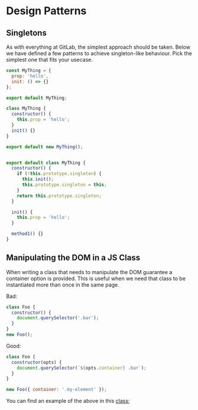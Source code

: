 # Design Patterns

## Singletons

As with everything at GitLab, the simplest approach should be taken.
Below we have defined a few patterns to achieve singleton-like behaviour.
Pick the simplest one that fits your usecase.

```javascript
const MyThing = {
  prop: 'hello',
  init: () => {}
};

export default MyThing;
```

```javascript
class MyThing {
  constructor() {
    this.prop = 'hello';
  }
  init() {}
}

export default new MyThing();
```

```javascript

export default class MyThing {
  constructor() {
    if (!this.prototype.singleton) {
      this.init();
      this.prototype.singleton = this;
    }
    return this.prototype.singleton;
  }

  init() {
    this.prop = 'hello';
  }

  method1() {}
}

```

## Manipulating the DOM in a JS Class

When writing a class that needs to manipulate the DOM guarantee a container option is provided.
This is useful when we need that class to be instantiated more than once in the same page.

Bad:
```javascript
class Foo {
  constructor() {
    document.querySelector('.bar');
  }
}
new Foo();
```

Good:
```javascript
class Foo {
  constructor(opts) {
    document.querySelector(`${opts.container} .bar`);
  }
}

new Foo({ container: '.my-element' });
```
You can find an example of the above in this [class][container-class-example];


[container-class-example]: https://gitlab.com/gitlab-org/gitlab-ce/blob/master/app/assets/javascripts/mini_pipeline_graph_dropdown.js
